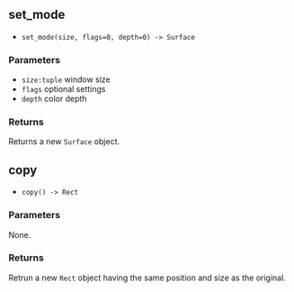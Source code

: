 ## set_mode
- `set_mode(size, flags=0, depth=0) -> Surface`
### Parameters
- `size:tuple` window size
- `flags` optional settings
- `depth` color depth
### Returns
Returns a new `Surface` object.

## copy
- `copy() -> Rect`
### Parameters
None.
### Returns
Retrun a new `Rect` object having the same position and size as the original.

